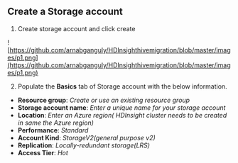 

## Create a Storage account 

1. Create storage account and click create

![https://github.com/arnabganguly/HDInsighthivemigration/blob/master/images/p1.png](https://github.com/arnabganguly/HDInsighthivemigration/blob/master/images/p1.png)

2. Populate the  **Basics**  tab of Storage account with the below information.

-   **Resource group**:  _Create or use an existing resource group_
-   **Storage account name**:  _Enter a unique name for your storage account_
-   **Location**:  _Enter an Azure region( HDInsight cluster needs to be created in same the Azure region)_
-   **Performance**:  _Standard_
-   **Account Kind**:  _StorageV2(general purpose v2)_
-   **Replication**:  _Locally-redundant storage(LRS)_
-   **Access Tier**:  _Hot_
<!--stackedit_data:
eyJoaXN0b3J5IjpbMjA1NDE0ODc4OF19
-->